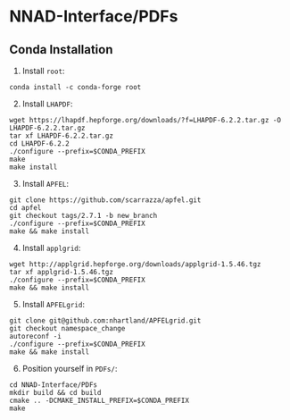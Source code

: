 # NNAD-Interface/PDFs

## Conda Installation

1. Install `root`:
```
conda install -c conda-forge root
```

2. Install `LHAPDF`:
```
wget https://lhapdf.hepforge.org/downloads/?f=LHAPDF-6.2.2.tar.gz -O LHAPDF-6.2.2.tar.gz
tar xf LHAPDF-6.2.2.tar.gz
cd LHAPDF-6.2.2
./configure --prefix=$CONDA_PREFIX
make
make install
```

3. Install `APFEL`:
```
git clone https://github.com/scarrazza/apfel.git
cd apfel
git checkout tags/2.7.1 -b new_branch
./configure --prefix=$CONDA_PREFIX
make && make install
```

4. Install `applgrid`:
```
wget http://applgrid.hepforge.org/downloads/applgrid-1.5.46.tgz
tar xf applgrid-1.5.46.tgz
./configure --prefix=$CONDA_PREFIX
make && make install
```

5. Install `APFELgrid`:
```
git clone git@github.com:nhartland/APFELgrid.git
git checkout namespace_change
autoreconf -i
./configure --prefix=$CONDA_PREFIX
make && make install
```

6. Position yourself in `PDFs/`:
```
cd NNAD-Interface/PDFs
mkdir build && cd build
cmake .. -DCMAKE_INSTALL_PREFIX=$CONDA_PREFIX
make
```
